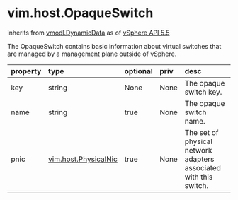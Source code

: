 vim.host.OpaqueSwitch
=====================
inherits from [vmodl.DynamicData](docs/vmodl.DynamicData.md)
as of [vSphere API 5.5](vim.version.md#vim.version.version9)


The OpaqueSwitch contains basic information about virtual switches that are   managed by a management plane outside of vSphere.

| property | type | optional | priv | desc |
|:---------|:-----|:---------|:-----|:-----|
| key | string | None | None | The opaque switch key. |
| name | string | true | None | The opaque switch name. |
| pnic | [vim.host.PhysicalNic](vim.host.PhysicalNic.md "vim.host.PhysicalNic") | true | None | The set of physical network adapters associated with this switch. |


